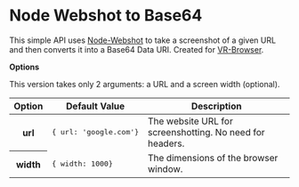 Node Webshot to Base64
==========================

This simple API uses [Node-Webshot](https://github.com/brenden/node-webshot) to take a screenshot of a given URL and then converts it into a Base64 Data URI. Created for [VR-Browser](https://github.com/yeemachine/vr-browser).

**Options**

This version takes only 2 arguments: a URL and a screen width (optional).

<table>
  <thead>
    <tr>
      <th>Option</th>
      <th>Default Value</th>
      <th>Description</th>
    </tr>
  </thead>
  <tbody>
   <tr>
      <th>url</th>
      <td>
<pre>{ url: 'google.com'}</pre>
      </td>
      <td>The website URL for screenshotting. No need for headers.</td>
    </tr>
    <tr>
      <th>width</th>
      <td>
<pre>{ width: 1000}</pre>
      </td>
      <td>The dimensions of the browser window.</td>
    </tr>
  
  </tbody>
</table>